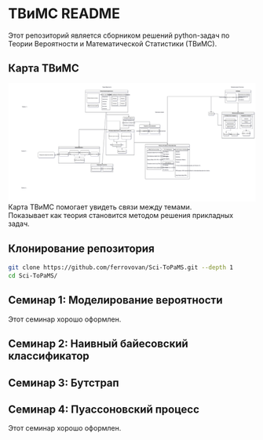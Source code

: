 # ТВиМС README

Этот репозиторий является сборником решений python-задач по Теории Вероятности и Математической Статистики (ТВиМС).

## Карта ТВиМС
![ToPaMS map](resources/ToPaMS_map.svg)  
Карта ТВиМС помогает увидеть связи между темами.  
Показывает как теория становится методом решения прикладных задач.

## Клонирование репозитория
```bash
git clone https://github.com/ferrovovan/Sci-ToPaMS.git --depth 1
cd Sci-ToPaMS/
```

## Семинар 1: Моделирование вероятности
Этот семинар хорошо оформлен.
## Семинар 2: Наивный байесовский классификатор
## Семинар 3: Бутстрап
## Семинар 4: Пуассоновский процесс
Этот семинар хорошо оформлен.

